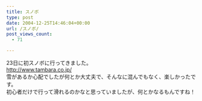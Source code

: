 ```yaml
---
title: スノボ
type: post
date: 2004-12-25T14:46:04+00:00
url: /スノボ/
post_views_count:
  - 71

---
```

23日に初スノボに行ってきました。  
<http://www.tambara.co.jp/>  
雪があるか心配でしたが何とか大丈夫で、そんなに混んでもなく、楽しかったです。  
初心者だけで行って滑れるのかなと思っていましたが、何とかなるもんですね！
